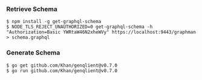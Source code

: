 ### Retrieve Schema
```
$ npm install -g get-graphql-schema
$ NODE_TLS_REJECT_UNAUTHORIZED=0 get-graphql-schema -h "Authorization=Basic YWRtaW46N2xheWVy" https://localhost:9443/graphman > schema.graphql
```

### Generate Schema

```
$ go get github.com/Khan/genqlient@v0.7.0
$ go run github.com/Khan/genqlient@v0.7.0
```